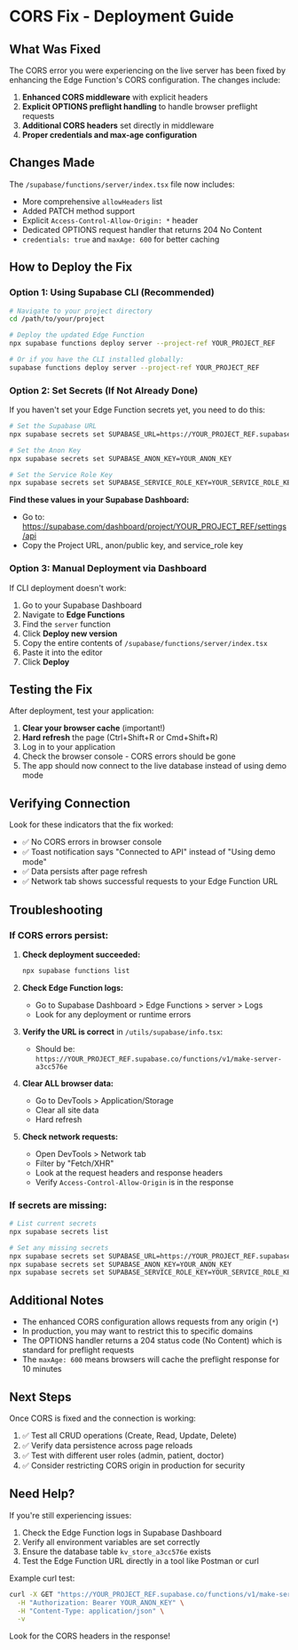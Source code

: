 # CORS Fix - Deployment Guide

## What Was Fixed

The CORS error you were experiencing on the live server has been fixed by enhancing the Edge Function's CORS configuration. The changes include:

1. **Enhanced CORS middleware** with explicit headers
2. **Explicit OPTIONS preflight handling** to handle browser preflight requests
3. **Additional CORS headers** set directly in middleware
4. **Proper credentials and max-age configuration**

## Changes Made

The `/supabase/functions/server/index.tsx` file now includes:

- More comprehensive `allowHeaders` list
- Added PATCH method support
- Explicit `Access-Control-Allow-Origin: *` header
- Dedicated OPTIONS request handler that returns 204 No Content
- `credentials: true` and `maxAge: 600` for better caching

## How to Deploy the Fix

### Option 1: Using Supabase CLI (Recommended)

```bash
# Navigate to your project directory
cd /path/to/your/project

# Deploy the updated Edge Function
npx supabase functions deploy server --project-ref YOUR_PROJECT_REF

# Or if you have the CLI installed globally:
supabase functions deploy server --project-ref YOUR_PROJECT_REF
```

### Option 2: Set Secrets (If Not Already Done)

If you haven't set your Edge Function secrets yet, you need to do this:

```bash
# Set the Supabase URL
npx supabase secrets set SUPABASE_URL=https://YOUR_PROJECT_REF.supabase.co

# Set the Anon Key
npx supabase secrets set SUPABASE_ANON_KEY=YOUR_ANON_KEY

# Set the Service Role Key
npx supabase secrets set SUPABASE_SERVICE_ROLE_KEY=YOUR_SERVICE_ROLE_KEY
```

**Find these values in your Supabase Dashboard:**
- Go to: https://supabase.com/dashboard/project/YOUR_PROJECT_REF/settings/api
- Copy the Project URL, anon/public key, and service_role key

### Option 3: Manual Deployment via Dashboard

If CLI deployment doesn't work:

1. Go to your Supabase Dashboard
2. Navigate to **Edge Functions**
3. Find the `server` function
4. Click **Deploy new version**
5. Copy the entire contents of `/supabase/functions/server/index.tsx`
6. Paste it into the editor
7. Click **Deploy**

## Testing the Fix

After deployment, test your application:

1. **Clear your browser cache** (important!)
2. **Hard refresh** the page (Ctrl+Shift+R or Cmd+Shift+R)
3. Log in to your application
4. Check the browser console - CORS errors should be gone
5. The app should now connect to the live database instead of using demo mode

## Verifying Connection

Look for these indicators that the fix worked:

- ✅ No CORS errors in browser console
- ✅ Toast notification says "Connected to API" instead of "Using demo mode"
- ✅ Data persists after page refresh
- ✅ Network tab shows successful requests to your Edge Function URL

## Troubleshooting

### If CORS errors persist:

1. **Check deployment succeeded:**
   ```bash
   npx supabase functions list
   ```

2. **Check Edge Function logs:**
   - Go to Supabase Dashboard > Edge Functions > server > Logs
   - Look for any deployment or runtime errors

3. **Verify the URL is correct** in `/utils/supabase/info.tsx`:
   - Should be: `https://YOUR_PROJECT_REF.supabase.co/functions/v1/make-server-a3cc576e`

4. **Clear ALL browser data:**
   - Go to DevTools > Application/Storage
   - Clear all site data
   - Hard refresh

5. **Check network requests:**
   - Open DevTools > Network tab
   - Filter by "Fetch/XHR"
   - Look at the request headers and response headers
   - Verify `Access-Control-Allow-Origin` is in the response

### If secrets are missing:

```bash
# List current secrets
npx supabase secrets list

# Set any missing secrets
npx supabase secrets set SUPABASE_URL=https://YOUR_PROJECT_REF.supabase.co
npx supabase secrets set SUPABASE_ANON_KEY=YOUR_ANON_KEY
npx supabase secrets set SUPABASE_SERVICE_ROLE_KEY=YOUR_SERVICE_ROLE_KEY
```

## Additional Notes

- The enhanced CORS configuration allows requests from any origin (`*`)
- In production, you may want to restrict this to specific domains
- The OPTIONS handler returns a 204 status code (No Content) which is standard for preflight requests
- The `maxAge: 600` means browsers will cache the preflight response for 10 minutes

## Next Steps

Once CORS is fixed and the connection is working:

1. ✅ Test all CRUD operations (Create, Read, Update, Delete)
2. ✅ Verify data persistence across page reloads
3. ✅ Test with different user roles (admin, patient, doctor)
4. ✅ Consider restricting CORS origin in production for security

## Need Help?

If you're still experiencing issues:

1. Check the Edge Function logs in Supabase Dashboard
2. Verify all environment variables are set correctly
3. Ensure the database table `kv_store_a3cc576e` exists
4. Test the Edge Function URL directly in a tool like Postman or curl

Example curl test:
```bash
curl -X GET "https://YOUR_PROJECT_REF.supabase.co/functions/v1/make-server-a3cc576e/users" \
  -H "Authorization: Bearer YOUR_ANON_KEY" \
  -H "Content-Type: application/json" \
  -v
```

Look for the CORS headers in the response!